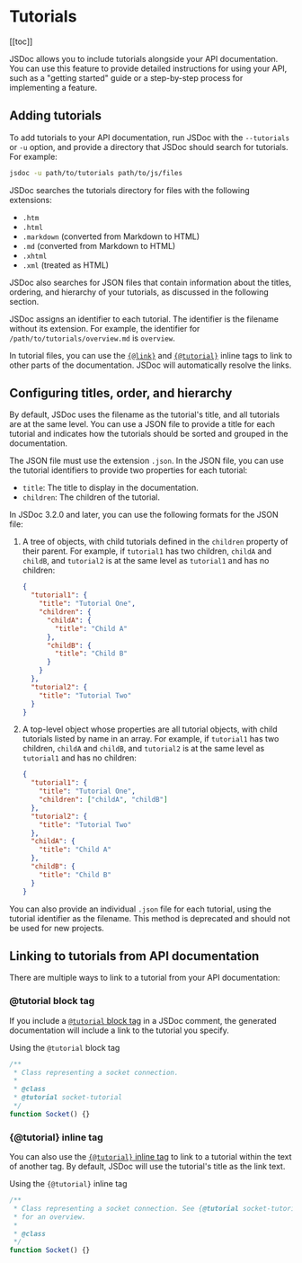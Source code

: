 # Tutorials

<!-- markdownlint-disable MD030 -->

[[toc]]

JSDoc allows you to include tutorials alongside your API documentation. You can use this feature to provide detailed instructions for using your API, such as a "getting started" guide or a step-by-step process for implementing a feature.

## Adding tutorials

To add tutorials to your API documentation, run JSDoc with the `--tutorials` or `-u` option, and provide a directory that JSDoc should search for tutorials. For example:

```bash
jsdoc -u path/to/tutorials path/to/js/files
```

JSDoc searches the tutorials directory for files with the following extensions:

- `.htm`
- `.html`
- `.markdown` (converted from Markdown to HTML)
- `.md` (converted from Markdown to HTML)
- `.xhtml`
- `.xml` (treated as HTML)

JSDoc also searches for JSON files that contain information about the titles, ordering, and hierarchy of your tutorials, as discussed in the following section.

JSDoc assigns an identifier to each tutorial. The identifier is the filename without its extension. For example, the identifier for `/path/to/tutorials/overview.md` is `overview`.

In tutorial files, you can use the [`{@link}`](../tags/inline-link.md) and [`{@tutorial}`](../tags/inline-tutorial.md) inline tags to link to other parts of the documentation. JSDoc will automatically resolve the links.

## Configuring titles, order, and hierarchy

By default, JSDoc uses the filename as the tutorial's title, and all tutorials are at the same level. You can use a JSON file to provide a title for each tutorial and indicates how the tutorials should be sorted and grouped in the documentation.

The JSON file must use the extension `.json`. In the JSON file, you can use the tutorial identifiers to provide two properties for each tutorial:

- `title`: The title to display in the documentation.
- `children`: The children of the tutorial.

In JSDoc 3.2.0 and later, you can use the following formats for the JSON file:

1.  A tree of objects, with child tutorials defined in the `children` property of their parent. For example, if `tutorial1` has two children, `childA` and `childB`, and `tutorial2` is at the same level as `tutorial1` and has no children:

    ```json
    {
      "tutorial1": {
        "title": "Tutorial One",
        "children": {
          "childA": {
            "title": "Child A"
          },
          "childB": {
            "title": "Child B"
          }
        }
      },
      "tutorial2": {
        "title": "Tutorial Two"
      }
    }
    ```

2.  A top-level object whose properties are all tutorial objects, with child tutorials listed by name in an array. For example, if `tutorial1` has two children, `childA` and `childB`, and `tutorial2` is at the same level as `tutorial1` and has no children:

    ```json
    {
      "tutorial1": {
        "title": "Tutorial One",
        "children": ["childA", "childB"]
      },
      "tutorial2": {
        "title": "Tutorial Two"
      },
      "childA": {
        "title": "Child A"
      },
      "childB": {
        "title": "Child B"
      }
    }
    ```

You can also provide an individual `.json` file for each tutorial, using the tutorial identifier as the filename. This method is deprecated and should not be used for new projects.

## Linking to tutorials from API documentation

There are multiple ways to link to a tutorial from your API documentation:

### @tutorial block tag

If you include a [`@tutorial` block tag](../tags/tutorial.md) in a JSDoc comment, the generated documentation will include a link to the tutorial you specify.

Using the `@tutorial` block tag

```js
/**
 * Class representing a socket connection.
 *
 * @class
 * @tutorial socket-tutorial
 */
function Socket() {}
```

### {@tutorial} inline tag

You can also use the [`{@tutorial}` inline tag](../tags/inline-tutorial.md) to link to a tutorial within the text of another tag. By default, JSDoc will use the tutorial's title as the link text.

Using the `{@tutorial}` inline tag

```js
/**
 * Class representing a socket connection. See {@tutorial socket-tutorial}
 * for an overview.
 *
 * @class
 */
function Socket() {}
```
